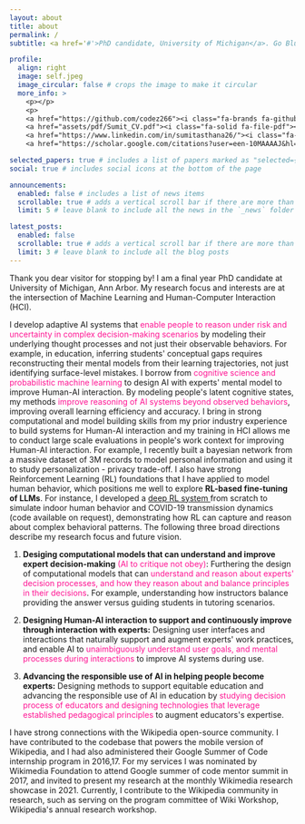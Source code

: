 ```yaml
---
layout: about
title: about
permalink: /
subtitle: <a href='#'>PhD candidate, University of Michigan</a>. Go Blue!

profile:
  align: right
  image: self.jpeg
  image_circular: false # crops the image to make it circular
  more_info: >
    <p></p>
    <p>
    <a href="https://github.com/codez266"><i class="fa-brands fa-github"></i>&nbsp;<span>GitHub</span></a> •
    <a href="assets/pdf/Sumit_CV.pdf"><i class="fa-solid fa-file-pdf"></i>&nbsp;<span>CV</span></a> •
    <a href="https://www.linkedin.com/in/sumitasthana26/"><i class="fa-brands fa-linkedin"></i>&nbsp;<span>LinkedIn</span></a> •
    <a href="https://scholar.google.com/citations?user=een-10MAAAAJ&hl=en&oi=ao"><i class="ai ai-google-scholar"></i>&nbsp;<span>Google Scholar</span></a></p>

selected_papers: true # includes a list of papers marked as "selected={true}"
social: true # includes social icons at the bottom of the page

announcements:
  enabled: false # includes a list of news items
  scrollable: true # adds a vertical scroll bar if there are more than 3 news items
  limit: 5 # leave blank to include all the news in the `_news` folder

latest_posts:
  enabled: false
  scrollable: true # adds a vertical scroll bar if there are more than 3 new posts items
  limit: 3 # leave blank to include all the blog posts
---
```


Thank you dear visitor for stopping by! I am a final year PhD candidate at University of Michigan, Ann Arbor. My research focus and interests are at the intersection of Machine Learning and Human-Computer Interaction (HCI).

I develop adaptive AI systems that <span style="color:deeppink;">enable people to reason under risk and uncertainty in complex decision-making scenarios</span> by modeling their underlying thought processes and not just their observable behaviors. For example, in education, inferring students' conceptual gaps requires reconstructing their mental models from their learning trajectories, not just identifying surface-level mistakes. I borrow from <span style="color: deeppink">cognitive science and probabilistic machine learning</span> to design AI with experts' mental model to improve Human-AI interaction. By modeling people's latent cognitive states, my methods <span style="color: deeppink">improve reasoning of AI systems beyond observed behaviors</span>, improving overall learning efficiency and accuracy. I bring in strong computational and model building skills from my prior industry experience to build systems for Human-AI interaction and my training in HCI allows me to conduct large scale evaluations in people's work context for improving Human-AI interaction. For example, I recently built a bayesian network from a massive dataset of 3M records to model personal information and using it to study personalization - privacy trade-off. I also have strong Reinforcement Learning (RL) foundations that I have applied to model human behavior, which positions me well to explore <b>RL-based fine-tuning of LLMs</b>. For instance, I developed a <a href="{{ site.baseurl }}/behavior_modeling" target="_blank">deep RL system <i class="fa-solid fa-link"></i></a> from scratch to simulate indoor human behavior and COVID-19 transmission dynamics (code available on request), demonstrating how RL can capture and reason about complex behavioral patterns. The following three broad directions describe my research focus and future vision.

1. <b>Desiging computational models that can understand and improve expert decision-making</b> <span style="color:deeppink;">(AI to critique not obey)</span>: Furthering the design of computational models that can <span style="color:deeppink;">understand and reason about experts' decision processes, and how they reason about and balance principles in their decisions</span>. For example, understanding how instructors balance providing the answer versus guiding students in tutoring scenarios.

2. <b>Designing Human-AI interaction to support and continuously improve through interaction with experts:</b> Designing user interfaces and interactions that naturally support and augment experts' work practices, and enable AI to <span style="color:deeppink;">unaimbiguously understand user goals, and mental processes during interactions</span> to improve AI systems during use.

3. <b>Advancing the responsible use of AI in helping people become experts:</b> Designing methods to support equitable education and advancing the responsible use of AI in education by  <span style="color:deeppink;">studying decision process of educators and designing technologies that leverage established pedagogical principles</span> to augment educators's expertise.

I have strong connections with the Wikipedia open-source community. I have contributed to the codebase that powers the mobile version of Wikipedia, and I had also administered their Google Summer of Code internship program in 2016,17. For my services I was nominated by Wikimedia Foundation to attend Google summer of code mentor summit in 2017, and invited to present my research at the monthly Wikimedia research showcase in 2021. Currently, I contribute to the Wikipedia community in research, such as serving on the program committee of Wiki Workshop, Wikipedia's annual research workshop.